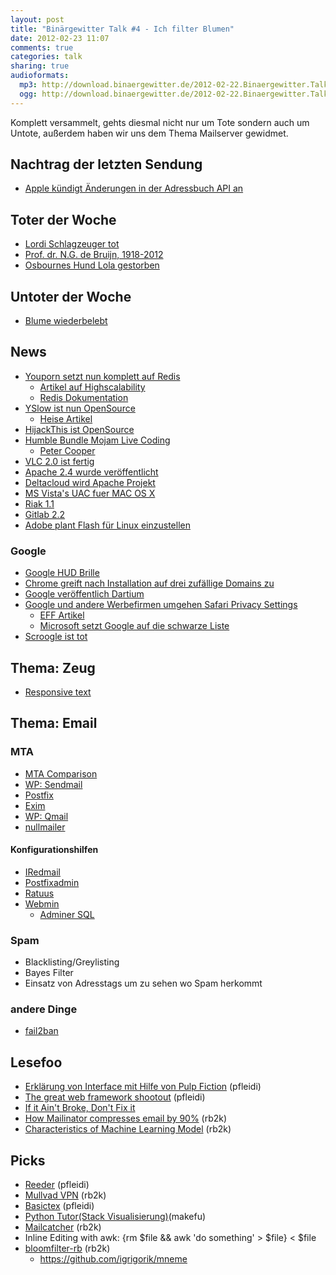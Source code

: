 ```yaml
---
layout: post
title: "Binärgewitter Talk #4 - Ich filter Blumen"
date: 2012-02-23 11:07
comments: true
categories: talk
sharing: true
audioformats:
  mp3: http://download.binaergewitter.de/2012-02-22.Binaergewitter.Talk.4.mp3
  ogg: http://download.binaergewitter.de/2012-02-22.Binaergewitter.Talk.4.ogg
---
```

Komplett versammelt, gehts diesmal nicht nur um Tote sondern auch um Untote, außerdem haben wir uns dem Thema Mailserver gewidmet.

## Nachtrag der letzten Sendung
- [Apple kündigt Änderungen in der Adressbuch API an](http://allthingsd.com/20120215/apple-app-access-to-contact-data-will-require-explicit-user-permission/)

## Toter der Woche
- [Lordi Schlagzeuger tot](http://www.focus.de/kultur/musik/hardrockband-lordi-schlagzeuger-stirbt-im-alter-von-38-jahren_aid_714479.html)
- [Prof. dr. N.G. de Bruijn, 1918-2012](http://www.science.uva.nl/math/#item1329781416)
- [Osbournes Hund Lola gestorben](http://www.promiflash.de/jack-osbourne-hund-lola-verstorben-12022220.html)

## Untoter der Woche
- [Blume wiederbelebt](http://www.nytimes.com/2012/02/21/science/new-life-from-an-arctic-flower-that-died-32000-years-ago.html?_r=1)

## News
- [Youporn setzt nun komplett auf Redis](https://groups.google.com/forum/?fromgroups#!topic/redis-db/d4QcWV0p-YM)
    * [Artikel auf Highscalability](http://highscalability.com/blog/2012/2/16/a-super-short-on-the-youporn-stack-300k-qps-and-100-million.html)
    * [Redis Dokumentation](http://redis.io/commands)
- [YSlow ist nun OpenSource](https://github.com/marcelduran/yslow)
    * [Heise Artikel](http://www.heise.de/developer/meldung/Yahoo-stellt-YSlow-Seitenanalyse-unter-BSD-Lizenz-1436497.html)
- [HijackThis ist OpenSource](http://www.heise.de/open/meldung/HijackThis-ist-jetzt-Open-Source-1437510.html)
- [Humble Bundle Mojam Live Coding](http://www.humblebundle.com/)
    - [Peter Cooper](http://peterc.org/)
- [VLC 2.0 ist fertig](http://www.golem.de/news/mediaplayer-vlc-player-in-der-version-2-0-ist-fertig-1202-89871.html)
- [Apache 2.4 wurde veröffentlicht](http://httpd.apache.org/docs/2.4/new_features_2_4.html)
- [Deltacloud wird Apache Projekt](http://www.golem.de/news/rest-api-red-hats-deltacloud-wird-zum-apache-projekt-1202-89808.html)
- [MS Vista's UAC fuer MAC OS X](http://news.hitb.org/content/os-x-mountain-lion-gatekeeper-can-it-really-keep-malware-out)
- [Riak 1.1](https://github.com/basho/riak/blob/master/RELEASE-NOTES.org)
- [Gitlab 2.2](http://blog.gitlabhq.com/gitlab-version-2-2)
- [Adobe plant Flash für Linux einzustellen](http://www.phoronix.com/scan.php?page=news_item&px=MTA2MDc)

### Google
- [Google HUD Brille](http://www.netzwelt.de/news/90991-head-up-display-google.html)
- [Chrome greift nach Installation auf drei zufällige Domains zu](https://mikewest.org/2012/02/chrome-connects-to-three-random-domains-at-startup)
- [Google veröffentlich Dartium](http://arstechnica.com/business/news/2012/02/google-has-released-dartium-a-chromium-build-with-a-dart-vm.ars)
- [Google und andere Werbefirmen umgehen Safari Privacy Settings](http://cyberlaw.stanford.edu/blog/2012/02/safari-trackers)
    * [EFF Artikel](https://www.eff.org/deeplinks/2012/02/time-make-amends-google-circumvents-privacy-settings-safari-users)
    * [Microsoft setzt Google auf die schwarze Liste](http://www.golem.de/news/cookies-microsoft-setzt-google-auf-die-schwarze-liste-1202-89910.html)
- [Scroogle ist tot](http://www.golem.de/news/suchmaschine-scroogle-ist-tot-1202-89947.html)

## Thema: Zeug
- [Responsive text](http://www.frankieroberto.com/responsive_text)

## Thema: Email

### MTA
- [MTA Comparison](http://shearer.org/MTA_Comparison)
- [WP: Sendmail](http://de.wikipedia.org/wiki/Sendmail)
- [Postfix](http://de.postfix.org/)
- [Exim](http://www.exim.org/)
- [WP: Qmail](http://de.wikipedia.org/wiki/Qmail)
- [nullmailer](http://untroubled.org/nullmailer/)

#### Konfigurationshilfen
- [IRedmail](http://www.iredmail.org/)
- [Postfixadmin](http://postfixadmin.sourceforge.net/)
- [Ratuus](http://www.ratuus.org/)
- [Webmin](http://webmin.com)
    - [Adminer SQL](http://www.adminer.org/)

### Spam
- Blacklisting/Greylisting
- Bayes Filter
- Einsatz von Adresstags um zu sehen wo Spam herkommt

### andere Dinge
 - [fail2ban](http://www.fail2ban.org/wiki/index.php/Main_Page)

## Lesefoo
- [Erklärung von Interface mit Hilfe von Pulp Fiction](http://stackoverflow.com/questions/9107385/multiple-inheritance-in-actionscript-3/9108998#9108998) (pfleidi)
- [The great web framework shootout](https://github.com/seedifferently/the-great-web-framework-shootout) (pfleidi)
- [If it Ain't Broke, Don't Fix it](http://www.computerworld.com/s/article/9224415/If_It_Ain_t_Broke_Don_t_Fix_It_Ancient_Computers_in_Use_Today?taxonomyId=12)
- [How Mailinator compresses email by 90%](http://mailinator.blogspot.com/2012/02/how-mailinator-compresses-email-by-90.html) (rb2k)
- [Characteristics of Machine Learning Model](http://horicky.blogspot.com/2012/02/characteristics-of-machine-learning.html) (rb2k)

## Picks
- [Reeder](http://reederapp.com/) (pfleidi)
- [Mullvad VPN](http://mullvad.net/) (rb2k)
- [Basictex](http://www.tug.org/mactex/2011/morepackages.html) (pfleidi)
- [Python Tutor(Stack Visualisierung)](http://people.csail.mit.edu/pgbovine/python/tutor.html#mode=visualize)(makefu)
- [Mailcatcher](http://mailcatcher.me/) (rb2k)
- Inline Editing with awk:
    {rm $file && awk 'do something' > $file} < $file
- [bloomfilter-rb](https://github.com/igrigorik/bloomfilter-rb) (rb2k)
    - https://github.com/igrigorik/mneme

